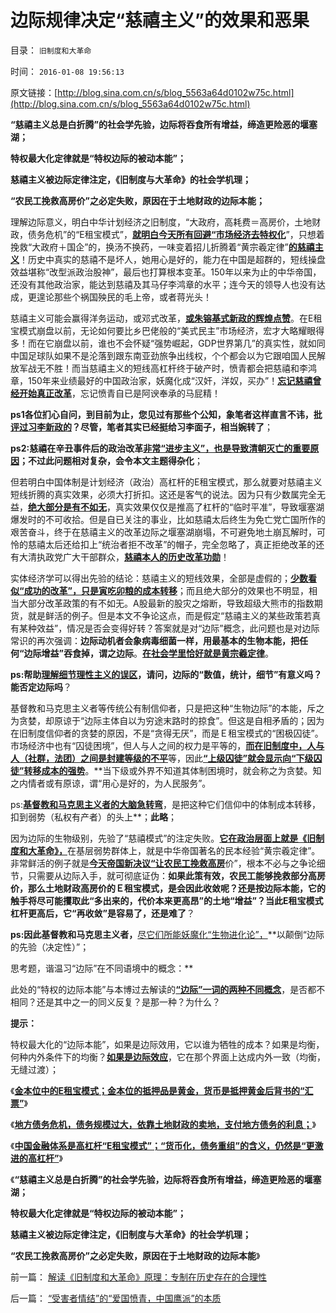 # 边际规律决定“慈禧主义”的效果和恶果

目录： `旧制度和大革命` 

时间： `2016-01-08 19:56:13` 

原文链接：[http://blog.sina.com.cn/s/blog_5563a64d0102w75c.html](http://blog.sina.com.cn/s/blog_5563a64d0102w75c.html)

**“慈禧主义总是白折腾”的社会学先验，边际将吞食所有增益，缔造更险恶的堰塞湖；**

**特权最大化定律就是“特权边际的被动本能”；**

**慈禧主义被边际定律注定，《旧制度与大革命》的社会学机理；**

**“农民工挽救高房价”之必定失败，原因在于土地财政的边际本能；**



理解边际意义，明白中华计划经济之旧制度，“大政府，高耗费＝高房价，土地财政，债务危机”的“E租宝模式”，[**就明白今天所有回避“市场经济去特权化**](../../../2009/11/6/中国社会的解决方案只有一个.md)”，只想着挽救“大政府＋国企”的，换汤不换药，一味变着招儿折腾着“黄宗羲定律”[**的慈禧主义**](../../../2016/1/7/比美元次贷激进得多的高杠杆“E租宝模式”；.md)！历史中真实的慈禧不是坏人，她用心是好的，能力在中国是超群的，短线操盘效益堪称“改型派政治股神”，最后也打算根本变革。150年以来为止的中华帝国，还没有其他政治家，能达到慈禧及其马仔李鸿章的水平；连今天的领导人也没有达成，更遑论那些个祸国殃民的毛上帝，或者蒋光头！

慈禧主义可能会赢得洋务运动，或邓式改革，[**或朱镕基式新政的辉煌点赞**](../../../2015/2/16/“顶层设计，发展就是硬道理”的逆过程臆想和常识性误区.md)。在E租宝模式崩盘以前，无论如何要比乡巴佬般的“美式民主”市场经济，宏才大略耀眼得多！而在它崩盘以前，谁也不会怀疑“强势崛起，GDP世界第几”的真实性，就如同中国足球队如果不是沦落到跟东南亚劲旅争出线权，个个都会以为它跟咱国人民解放军战无不胜！而当慈禧主义的短线高杠杆终于破产时，愤青都会把慈禧和李鸿章，150年来业绩最好的中国政治家，妖魔化成“汉奸，洋奴，买办”！[**忘记慈禧曾经开始真正改革**](../../../2014/11/30/汉满各自对慈禧的毁誉参半，中苏对戈尔巴乔夫的毁誉参半.md)，忘记愤青自已是阿谀奉承的马屁精！

**ps1各位扪心自问，到目前为止，您见过有那些个公知，象笔者这样直言不讳，批[**评过习李新政的**](http://blog.sina.com.cn/s/blog_5563a64d0102v6rx.html)？尽管，笔者其实已经挺给习李面子，相当婉转了**；

**ps2:慈禧在辛丑事件后的政治改革[**非常“进步主义”，也是导致清朝灭亡的重要原因**](../../../2013/7/14/中国应反思五四；民国短命和迅速灭亡的原因.md)；不过此问题相对复杂，会令本文主题得杂化**；

但若明白中国体制是计划经济（政治）高杠杆的E租宝模式，那么就要对慈禧主义短线折腾的真实效果，必须大打折扣。这还是客气的说法。因为只有少数属完全无益，[**绝大部分是有不如无**](../../../2015/8/3/对“国有资产流失论”的肯定.md)，真实效果仅仅是推高了杠杆的“临时平准”，导致堰塞湖爆发时的不可收拾。但是自已关注的事业，比如慈禧太后终生为免亡党亡国所作的艰苦奋斗，终于在慈禧主义的改革边际之堰塞湖崩塌，不可避免地土崩瓦解时，可怜的慈禧太后还给扣上“统治者拒不改革”的帽子，完全忽略了，真正拒绝改革的还有大清执政党广大干部群众，[**慈禧本人的历史改革功勋**](../../../2015/5/2/从晚清到北洋，庚子事变前后，中国财税剧变的政治简史；.md)！

实体经济学可以得出先验的结论：慈禧主义的短线效果，全部是虚假的；[**少数看似“成功的改革”，只是寅吃卯粮的成本转移**](../../../2011/12/8/凯恩斯主义是道德经济学.md)；而且绝大部分的效果也不明显，相当大部分改革政策的有不如无。A股最新的股灾之熔断，导致超级大熊市的指数期货，就是鲜活的例子。但是本文不争论这点，而是假定“慈禧主义的某些政策若真有某种效益”，情况是否会变得好转？答案就是对“边际”概念，此问题也是对边际常识的再次强调：**边际动机者会象病毒细菌一样，用最基本的生物本能，把任何“边际增益”吞食掉，谓之边际**。[**在社会学里恰好就是黄宗羲定律**](../../../2013/11/8/奴隶制定律，奴隶制与市场经济的互逆.md)。

**ps:帮助[**理解细节理性主义的误区**](../../../2016/1/4/人类所有行为，都可经系统论，抽象为“E租宝模式”.md)，请问，边际的“数值，统计，细节”有意义吗？能否定边际吗**？

基督教和马克思主义者等传统公有制信仰者，只是把这种“生物边际”的本能，斥之为贪婪，却原谅于“边际主体自以为穷途末路时的掠食”。但这是自相矛盾的；因为在旧制度信仰者的贪婪的原因，不是“贪得无厌”，而是Ｅ租宝模式的“困极囚徒”。市场经济中也有“囚徒困境”，但人与人之间的权力是平等的，[**而在旧制度中，人与人（社群，法团）之间是封建等级的不平**](../../../2014/11/10/人权不排斥自利，但人权不等价于自利；.md)等，因此[**“上级囚徒”就会显示向“下级囚徒”转移成本的强势**](../../../2015/5/2/从晚清到北洋，庚子事变前后，中国财税剧变的政治简史；.md)。**当下级或外界不知道其体制困境时，就会称之为贪婪。知之内情者或有原谅，谓“用心是好的，为人民服务”。

ps:[**基督教和马克思主义者的大脑急转弯**](../../../2011/10/30/“国家垄断资本主义”的大脑急转弯.md)，是把这种它们信仰中的体制成本转移，扣到弱势（私权有产者）的头上**；**此略**；

因为边际的生物级别，先验了“慈禧模式”的注定失败。[**它在政治层面上就是《旧制度和大革命》，**](../../../2015/10/6/所有专制都是多数人暴政，所有暴政，都起源于民主制度.md)在基层弱势群体上，就是中华帝国著名的民本经验“黄宗羲定律”。非常鲜活的例子就是[**今天帝国新决议“让农民工挽救高房**](../../../2014/9/4/土地财政高房价中的购房者，不是房奴，就是蓄奴；.md)价”，根本不必与之争论细节，只需要从边际入手，就可彻底证伪：**如果此策有效，农民工能够挽救部分高房价，那么土地财政高房价的Ｅ租宝模式，是会因此收敛呢？还是按边际本能，它的触手将尽可能攫取此“多出来的，代价本来更高昂”的土地“增益”？当此E租宝模式杠杆更高后，它“再收敛”是容易了，还是难了**？

**ps:因此基督教和马克思主义者，**[尽它们所能妖魔化“生物进化论”，](../../../2014/9/2/基督教文化对生物进化论的抵触，西方传统文化的左倾.md)**以颠倒“边际的先验（决定性）”；

思考题，谐温习“边际”在不同语境中的概念：**

此处的“特权的边际本能”与本博过去解读的[**“边际”一词的两种不同概念**](../../../2011/2/9/瓦尔拉斯没有发现边际效用，A.马歇尔没有理解“边际”.md)，是否都不相同？还是其中之一的同义反复？是那一种？为什么？

**提示：**

特权最大化的“边际本能”，如果是边际效用，它以谁为牺牲的成本？如果是均衡，何种内外条件下的均衡？[**如果是边际效应**](../../../2015/8/5/边际定律的热力学效应，左派用“效率”偷换了“效益”的要义.md)，它在那个界面上达成内外一致（均衡，无缝过渡）；

《[**金本位中的E租宝模式；金本位的抵押品是黄金，货币是抵押黄金后背书的“汇票”**](../../../2016/1/5/金本位中的E租宝模式；其货币是抵押黄金后背书的“汇票”；.md)》

《[**地方债务危机，债务规模过大，依靠土地财政的卖地，支付地方债务的利息；**](../../../2016/1/6/高房价是“土地财政＋地方债务”的多重高杠杆叠加中的抵押品.md)》

《[**中国金融体系是高杠杆“E租宝模式”；“货币化，债务重组”的含义，仍然是“更激进的高杠杆”**](../../../2016/1/7/比美元次贷激进得多的高杠杆“E租宝模式”；.md)》

《**“慈禧主义总是白折腾”的社会学先验，边际将吞食所有增益，缔造更险恶的堰塞湖；**

**特权最大化定律就是“特权边际的被动本能”；**

**慈禧主义被边际定律注定，《旧制度与大革命》的社会学机理；**

**“农民工挽救高房价”之必定失败，原因在于土地财政的边际本能**》

前一篇： [解读《旧制度和大革命》原理：专制在历史存在的合理性](../../../2016/2/5/解读《旧制度和大革命》原理：专制在历史存在的合理性.md)

后一篇： [“受害者情结”的“爱国愤青，中国鹰派”的本质](../../../2016/1/6/“受害者情结”的“爱国愤青，中国鹰派”的本质.md)


